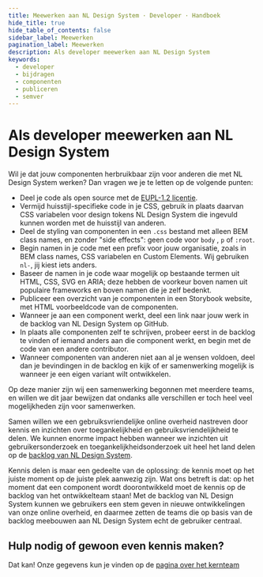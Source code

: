 ```yaml
---
title: Meewerken aan NL Design System · Developer · Handboek
hide_title: true
hide_table_of_contents: false
sidebar_label: Meewerken
pagination_label: Meewerken
description: Als developer meewerken aan NL Design System
keywords:
  - developer
  - bijdragen
  - componenten
  - publiceren
  - semver
---
```


# Als developer meewerken aan NL Design System

Wil je dat jouw componenten herbruikbaar zijn voor anderen die met NL Design System werken? Dan vragen we je te letten op de volgende punten:

- Deel je code als open source met de [EUPL-1.2 licentie](https://joinup.ec.europa.eu/collection/eupl/eupl-text-eupl-12).
- Vermijd huisstijl-specifieke code in je CSS, gebruik in plaats daarvan CSS variabelen voor design tokens NL Design System die ingevuld kunnen worden met de huisstijl van anderen.
- Deel de styling van componenten in een `.css` bestand met alleen BEM class names, en zonder "side effects": geen code voor `body` , `p` of `:root`.
- Begin namen in je code met een prefix voor jouw organisatie, zoals in BEM class names, CSS variabelen en Custom Elements. Wij gebruiken `nl-`, jij kiest iets anders.
- Baseer de namen in je code waar mogelijk op bestaande termen uit HTML, CSS, SVG en ARIA; deze hebben de voorkeur boven namen uit populaire frameworks en boven namen die je zelf bedenkt.
- Publiceer een overzicht van je componenten in een Storybook website, met HTML voorbeeldcode van de componenten.
- Wanneer je aan een component werkt, deel een link naar jouw werk in de backlog van NL Design System op GitHub.
- In plaats alle componenten zelf te schrijven, probeer eerst in de backlog te vinden of iemand anders aan die component werkt, en begin met de code van een andere contributor.
- Wanneer componenten van anderen niet aan al je wensen voldoen, deel dan je bevindingen in de backlog en kijk of er samenwerking mogelijk is wanneer je een eigen variant wilt ontwikkelen.

Op deze manier zijn wij een samenwerking begonnen met meerdere teams, en willen we dit jaar bewijzen dat ondanks alle verschillen er toch heel veel mogelijkheden zijn voor samenwerken.

Samen willen we een gebruiksvriendelijke online overheid nastreven door kennis en inzichten over toegankelijkheid en gebruiksvriendelijkheid te delen. We kunnen enorme impact hebben wanneer we inzichten uit gebruikersonderzoek en toegankelijkheidsonderzoek uit heel het land delen op de [backlog van NL Design System](http://github.com/nl-design-system/backlog/issues).

Kennis delen is maar een gedeelte van de oplossing: de kennis moet op het juiste moment op de juiste plek aanwezig zijn. Wat ons betreft is dat: op het moment dat een component wordt doorontwikkeld moet de kennis op de backlog van het ontwikkelteam staan! Met de backlog van NL Design System kunnen we gebruikers een stem geven in nieuwe ontwikkelingen van onze online overheid, en daarmee zetten de teams die op basis van de backlog meebouwen aan NL Design System echt de gebruiker centraal.

## Hulp nodig of gewoon even kennis maken?

Dat kan! Onze gegevens kun je vinden op de [pagina over het kernteam](/project/kernteam)
